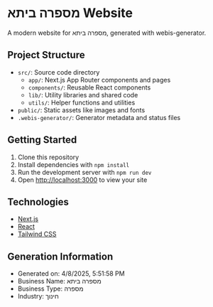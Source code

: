 # מספרה ביתא Website

A modern website for מספרה ביתא, generated with webis-generator.

## Project Structure

- `src/`: Source code directory
  - `app/`: Next.js App Router components and pages
  - `components/`: Reusable React components
  - `lib/`: Utility libraries and shared code
  - `utils/`: Helper functions and utilities
- `public/`: Static assets like images and fonts
- `.webis-generator/`: Generator metadata and status files

## Getting Started

1. Clone this repository
2. Install dependencies with `npm install`
3. Run the development server with `npm run dev`
4. Open [http://localhost:3000](http://localhost:3000) to view your site

## Technologies

- [Next.js](https://nextjs.org/)
- [React](https://reactjs.org/)
- [Tailwind CSS](https://tailwindcss.com/)

## Generation Information

- Generated on: 4/8/2025, 5:51:58 PM
- Business Name: מספרה ביתא
- Business Type: מספרה
- Industry: חינוך
